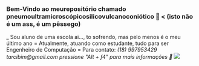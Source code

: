 ### Bem-Vindo ao meurepositório chamado pneumoultramicroscópicosilicovulcanoconiótico 🍑 < (isto não é um ass, é um pêssego)

_ Sou aluno de uma escola ai..., to sofrendo, mas pelo menos é o meu último ano
= Atualmente, atuando como estudante, tudo para ser Engenheiro de Computação =
Para contato: 
_(18) 997953429_
_tarcibim@gmail.com_
        _pressione "Alt + f4" para mais informações 🖤_
![](https://media1.tenor.com/m/FPcLrcWNmXoAAAAC/confia-leil%C3%A3o.gif)

